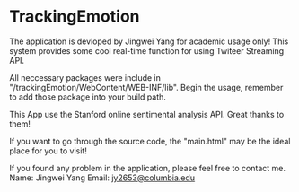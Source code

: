 # TrackingEmotion

The application is devloped by Jingwei Yang for academic usage only!
This system provides some cool real-time function for using Twiteer Streaming API. 

All neccessary packages were include in "/trackingEmotion/WebContent/WEB-INF/lib". 
Begin the usage, remember to add those package into your build path. 

This App use the Stanford online sentimental analysis API. Great thanks to them!

If you want to go through the source code, the "main.html" may be the ideal place for you to visit! 

If you found any problem in the application, please feel free to contact me. 
Name: Jingwei Yang
Email: jy2653@columbia.edu

